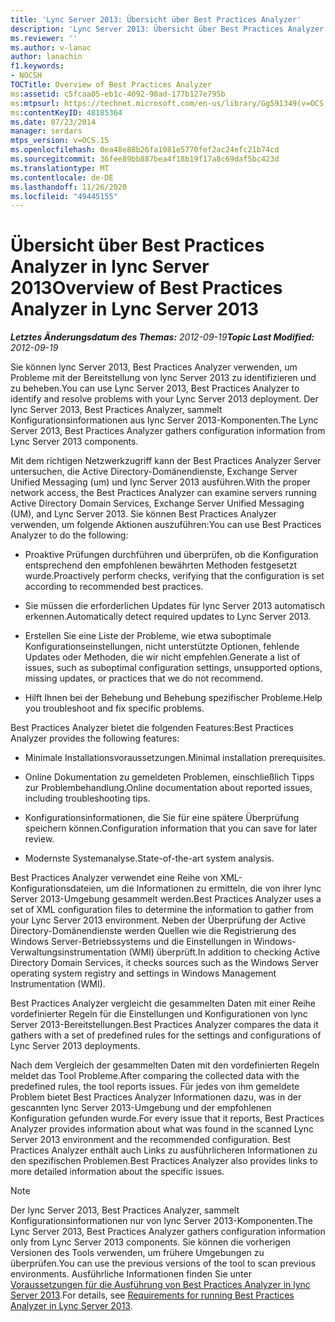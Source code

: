 ```yaml
---
title: 'Lync Server 2013: Übersicht über Best Practices Analyzer'
description: 'Lync Server 2013: Übersicht über Best Practices Analyzer.'
ms.reviewer: ''
ms.author: v-lanac
author: lanachin
f1.keywords:
- NOCSH
TOCTitle: Overview of Best Practices Analyzer
ms:assetid: c5fcaa05-eb1c-4092-90ad-177b127e795b
ms:mtpsurl: https://technet.microsoft.com/en-us/library/Gg591349(v=OCS.15)
ms:contentKeyID: 48185364
ms.date: 07/23/2014
manager: serdars
mtps_version: v=OCS.15
ms.openlocfilehash: 0ea48e88b26fa1081e5770fef2ac24efc21b74cd
ms.sourcegitcommit: 36fee89bb887bea4f18b19f17a8c69daf5bc423d
ms.translationtype: MT
ms.contentlocale: de-DE
ms.lasthandoff: 11/26/2020
ms.locfileid: "49445155"
---
```

# <a name="overview-of-best-practices-analyzer-in-lync-server-2013"></a><span data-ttu-id="70666-103">Übersicht über Best Practices Analyzer in lync Server 2013</span><span class="sxs-lookup"><span data-stu-id="70666-103">Overview of Best Practices Analyzer in Lync Server 2013</span></span>

<div data-xmlns="http://www.w3.org/1999/xhtml">

<div class="topic" data-xmlns="http://www.w3.org/1999/xhtml" data-msxsl="urn:schemas-microsoft-com:xslt" data-cs="https://msdn.microsoft.com/">

<div data-asp="https://msdn2.microsoft.com/asp">



</div>

<div id="mainSection">

<div id="mainBody"><span data-ttu-id="70666-104">

<span> </span></span><span class="sxs-lookup"><span data-stu-id="70666-104">

<span> </span></span></span>

<span data-ttu-id="70666-105">_**Letztes Änderungsdatum des Themas:** 2012-09-19_</span><span class="sxs-lookup"><span data-stu-id="70666-105">_**Topic Last Modified:** 2012-09-19_</span></span>

<span data-ttu-id="70666-106">Sie können lync Server 2013, Best Practices Analyzer verwenden, um Probleme mit der Bereitstellung von lync Server 2013 zu identifizieren und zu beheben.</span><span class="sxs-lookup"><span data-stu-id="70666-106">You can use Lync Server 2013, Best Practices Analyzer to identify and resolve problems with your Lync Server 2013 deployment.</span></span> <span data-ttu-id="70666-107">Der lync Server 2013, Best Practices Analyzer, sammelt Konfigurationsinformationen aus lync Server 2013-Komponenten.</span><span class="sxs-lookup"><span data-stu-id="70666-107">The Lync Server 2013, Best Practices Analyzer gathers configuration information from Lync Server 2013 components.</span></span>

<span data-ttu-id="70666-108">Mit dem richtigen Netzwerkzugriff kann der Best Practices Analyzer Server untersuchen, die Active Directory-Domänendienste, Exchange Server Unified Messaging (um) und lync Server 2013 ausführen.</span><span class="sxs-lookup"><span data-stu-id="70666-108">With the proper network access, the Best Practices Analyzer can examine servers running Active Directory Domain Services, Exchange Server Unified Messaging (UM), and Lync Server 2013.</span></span> <span data-ttu-id="70666-109">Sie können Best Practices Analyzer verwenden, um folgende Aktionen auszuführen:</span><span class="sxs-lookup"><span data-stu-id="70666-109">You can use Best Practices Analyzer to do the following:</span></span>

  - <span data-ttu-id="70666-110">Proaktive Prüfungen durchführen und überprüfen, ob die Konfiguration entsprechend den empfohlenen bewährten Methoden festgesetzt wurde.</span><span class="sxs-lookup"><span data-stu-id="70666-110">Proactively perform checks, verifying that the configuration is set according to recommended best practices.</span></span>

  - <span data-ttu-id="70666-111">Sie müssen die erforderlichen Updates für lync Server 2013 automatisch erkennen.</span><span class="sxs-lookup"><span data-stu-id="70666-111">Automatically detect required updates to Lync Server 2013.</span></span>

  - <span data-ttu-id="70666-112">Erstellen Sie eine Liste der Probleme, wie etwa suboptimale Konfigurationseinstellungen, nicht unterstützte Optionen, fehlende Updates oder Methoden, die wir nicht empfehlen.</span><span class="sxs-lookup"><span data-stu-id="70666-112">Generate a list of issues, such as suboptimal configuration settings, unsupported options, missing updates, or practices that we do not recommend.</span></span>

  - <span data-ttu-id="70666-113">Hilft Ihnen bei der Behebung und Behebung spezifischer Probleme.</span><span class="sxs-lookup"><span data-stu-id="70666-113">Help you troubleshoot and fix specific problems.</span></span>

<span data-ttu-id="70666-114">Best Practices Analyzer bietet die folgenden Features:</span><span class="sxs-lookup"><span data-stu-id="70666-114">Best Practices Analyzer provides the following features:</span></span>

  - <span data-ttu-id="70666-115">Minimale Installationsvoraussetzungen.</span><span class="sxs-lookup"><span data-stu-id="70666-115">Minimal installation prerequisites.</span></span>

  - <span data-ttu-id="70666-116">Online Dokumentation zu gemeldeten Problemen, einschließlich Tipps zur Problembehandlung.</span><span class="sxs-lookup"><span data-stu-id="70666-116">Online documentation about reported issues, including troubleshooting tips.</span></span>

  - <span data-ttu-id="70666-117">Konfigurationsinformationen, die Sie für eine spätere Überprüfung speichern können.</span><span class="sxs-lookup"><span data-stu-id="70666-117">Configuration information that you can save for later review.</span></span>

  - <span data-ttu-id="70666-118">Modernste Systemanalyse.</span><span class="sxs-lookup"><span data-stu-id="70666-118">State-of-the-art system analysis.</span></span>

<span data-ttu-id="70666-119">Best Practices Analyzer verwendet eine Reihe von XML-Konfigurationsdateien, um die Informationen zu ermitteln, die von ihrer lync Server 2013-Umgebung gesammelt werden.</span><span class="sxs-lookup"><span data-stu-id="70666-119">Best Practices Analyzer uses a set of XML configuration files to determine the information to gather from your Lync Server 2013 environment.</span></span> <span data-ttu-id="70666-120">Neben der Überprüfung der Active Directory-Domänendienste werden Quellen wie die Registrierung des Windows Server-Betriebssystems und die Einstellungen in Windows-Verwaltungsinstrumentation (WMI) überprüft.</span><span class="sxs-lookup"><span data-stu-id="70666-120">In addition to checking Active Directory Domain Services, it checks sources such as the Windows Server operating system registry and settings in Windows Management Instrumentation (WMI).</span></span>

<span data-ttu-id="70666-121">Best Practices Analyzer vergleicht die gesammelten Daten mit einer Reihe vordefinierter Regeln für die Einstellungen und Konfigurationen von lync Server 2013-Bereitstellungen.</span><span class="sxs-lookup"><span data-stu-id="70666-121">Best Practices Analyzer compares the data it gathers with a set of predefined rules for the settings and configurations of Lync Server 2013 deployments.</span></span>

<span data-ttu-id="70666-122">Nach dem Vergleich der gesammelten Daten mit den vordefinierten Regeln meldet das Tool Probleme.</span><span class="sxs-lookup"><span data-stu-id="70666-122">After comparing the collected data with the predefined rules, the tool reports issues.</span></span> <span data-ttu-id="70666-123">Für jedes von ihm gemeldete Problem bietet Best Practices Analyzer Informationen dazu, was in der gescannten lync Server 2013-Umgebung und der empfohlenen Konfiguration gefunden wurde.</span><span class="sxs-lookup"><span data-stu-id="70666-123">For every issue that it reports, Best Practices Analyzer provides information about what was found in the scanned Lync Server 2013 environment and the recommended configuration.</span></span> <span data-ttu-id="70666-124">Best Practices Analyzer enthält auch Links zu ausführlicheren Informationen zu den spezifischen Problemen.</span><span class="sxs-lookup"><span data-stu-id="70666-124">Best Practices Analyzer also provides links to more detailed information about the specific issues.</span></span>

<div>


> [!NOTE]  
> <span data-ttu-id="70666-125">Der lync Server 2013, Best Practices Analyzer, sammelt Konfigurationsinformationen nur von lync Server 2013-Komponenten.</span><span class="sxs-lookup"><span data-stu-id="70666-125">The Lync Server 2013, Best Practices Analyzer gathers configuration information only from Lync Server 2013 components.</span></span> <span data-ttu-id="70666-126">Sie können die vorherigen Versionen des Tools verwenden, um frühere Umgebungen zu überprüfen.</span><span class="sxs-lookup"><span data-stu-id="70666-126">You can use the previous versions of the tool to scan previous environments.</span></span> <span data-ttu-id="70666-127">Ausführliche Informationen finden Sie unter <A href="lync-server-2013-requirements-for-running-best-practices-analyzer.md">Voraussetzungen für die Ausführung von Best Practices Analyzer in lync Server 2013</A>.</span><span class="sxs-lookup"><span data-stu-id="70666-127">For details, see <A href="lync-server-2013-requirements-for-running-best-practices-analyzer.md">Requirements for running Best Practices Analyzer in Lync Server 2013</A>.</span></span>



<span data-ttu-id="70666-128"></div>

</div>

<span> </span>

</div>

</div>

</span><span class="sxs-lookup"><span data-stu-id="70666-128"></div>

</div>

<span> </span>

</div>

</div>

</span></span></div>


